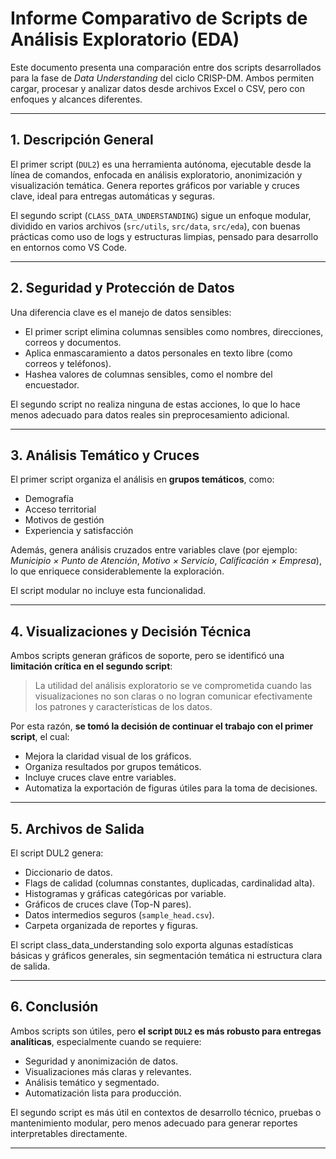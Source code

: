 #  Informe Comparativo de Scripts de Análisis Exploratorio (EDA)

Este documento presenta una comparación entre dos scripts desarrollados para la fase de *Data Understanding* del ciclo CRISP-DM. Ambos permiten cargar, procesar y analizar datos desde archivos Excel o CSV, pero con enfoques y alcances diferentes.

---

## 1. Descripción General

El primer script (`DUL2`) es una herramienta autónoma, ejecutable desde la línea de comandos, enfocada en análisis exploratorio, anonimización y visualización temática. Genera reportes gráficos por variable y cruces clave, ideal para entregas automáticas y seguras.

El segundo script (`CLASS_DATA_UNDERSTANDING`) sigue un enfoque modular, dividido en varios archivos (`src/utils`, `src/data`, `src/eda`), con buenas prácticas como uso de logs y estructuras limpias, pensado para desarrollo en entornos como VS Code.

---

## 2. Seguridad y Protección de Datos

Una diferencia clave es el manejo de datos sensibles:

- El primer script elimina columnas sensibles como nombres, direcciones, correos y documentos.
- Aplica enmascaramiento a datos personales en texto libre (como correos y teléfonos).
- Hashea valores de columnas sensibles, como el nombre del encuestador.

El segundo script no realiza ninguna de estas acciones, lo que lo hace menos adecuado para datos reales sin preprocesamiento adicional.

---

## 3. Análisis Temático y Cruces

El primer script organiza el análisis en **grupos temáticos**, como:

- Demografía
- Acceso territorial
- Motivos de gestión
- Experiencia y satisfacción

Además, genera análisis cruzados entre variables clave (por ejemplo: *Municipio × Punto de Atención*, *Motivo × Servicio*, *Calificación × Empresa*), lo que enriquece considerablemente la exploración.

El script modular no incluye esta funcionalidad.

---

## 4. Visualizaciones y Decisión Técnica

Ambos scripts generan gráficos de soporte, pero se identificó una **limitación crítica en el segundo script**:  
> La utilidad del análisis exploratorio se ve comprometida cuando las visualizaciones no son claras o no logran comunicar efectivamente los patrones y características de los datos.

Por esta razón, **se tomó la decisión de continuar el trabajo con el primer script**, el cual:

- Mejora la claridad visual de los gráficos.
- Organiza resultados por grupos temáticos.
- Incluye cruces clave entre variables.
- Automatiza la exportación de figuras útiles para la toma de decisiones.

---

## 5. Archivos de Salida

El script DUL2 genera:

- Diccionario de datos.
- Flags de calidad (columnas constantes, duplicadas, cardinalidad alta).
- Histogramas y gráficas categóricas por variable.
- Gráficos de cruces clave (Top-N pares).
- Datos intermedios seguros (`sample_head.csv`).
- Carpeta organizada de reportes y figuras.

El script class_data_understanding solo exporta algunas estadísticas básicas y gráficos generales, sin segmentación temática ni estructura clara de salida.

---

## 6. Conclusión

Ambos scripts son útiles, pero **el script `DUL2` es más robusto para entregas analíticas**, especialmente cuando se requiere:

- Seguridad y anonimización de datos.
- Visualizaciones más claras y relevantes.
- Análisis temático y segmentado.
- Automatización lista para producción.

El segundo script es más útil en contextos de desarrollo técnico, pruebas o mantenimiento modular, pero menos adecuado para generar reportes interpretables directamente.

---








